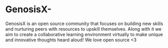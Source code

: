 # GenosisX-
GenosisX is an open source community that focuses on building new skills and nurturing peers with resources to upskill themselves. Along with it we aim to create a collaborative learning environment virtually to make unique and innovative thoughts heard aloud! We love open source &lt;3
